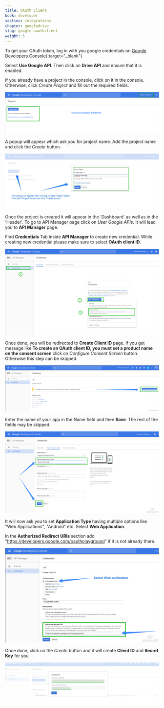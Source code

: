```yaml
---
title: OAuth Client
book: developer
section: integrations
chapter: googledrive
slug: google-oauthclient
weight: 5
---
```


To get your OAuth token, log in with you google credentials on [Google Developers Console](https://console.developers.google.com/){:target="_blank"}
 
Select **Use Google API**. Then click on **Drive API** and ensure that it is enabled.

If you already have a project in the console, click on it in the console. Otherwise, click *Create Project* and fill out the required fields.

![](/assets/img/googlesheet/googlesheet-create-project-at-first-time.png)

A popup will appear which ask you for project name. Add the project name and click the *Create* button.

![](/assets/img/googlesheet/googlesheet-create-project.png)

Once the project is created it will appear in the 'Dashboard' as well as in the 'Header'. To go to API Manager page click on *User Google APIs*. It will lead you to **API Manager** page.
 
Find **Credentials** Tab inside **API Manager** to create new credential. While creating new credential please make sure to select **OAuth client ID**.

![](/assets/img/googlesheet/googlesheet-credential-tab.png)

Once done, you will be redirected to **Create Client ID** page. If you get message like **To create an OAuth client ID, you must set a product name on the consent screen** click on *Configure Consent Screen* button. Otherwise this step can be skipped.

![](/assets/img/googlesheet/googlesheet-configure-consent-screen.png)

Enter the name of your app in the Name field and then **Save**. The rest of the fields may be skipped.

![](/assets/img/googlesheet/googlesheet-product-name-save.png)

It will now ask you to set **Application Type** having multiple options like "Web Applications", "Android" etc. Select **Web Application**.

In the **Authorized Redirect URIs** section add "https://developers.google.com/oauthplayground" if it is not already there.

![](/assets/img/googlesheet/googlesheet-web-application.png)

Once done, click on the *Create* button and it will create **Client ID** and **Secret Key** for you.

![](/assets/img/googlesheet/googlesheet-oauth-client.png)
